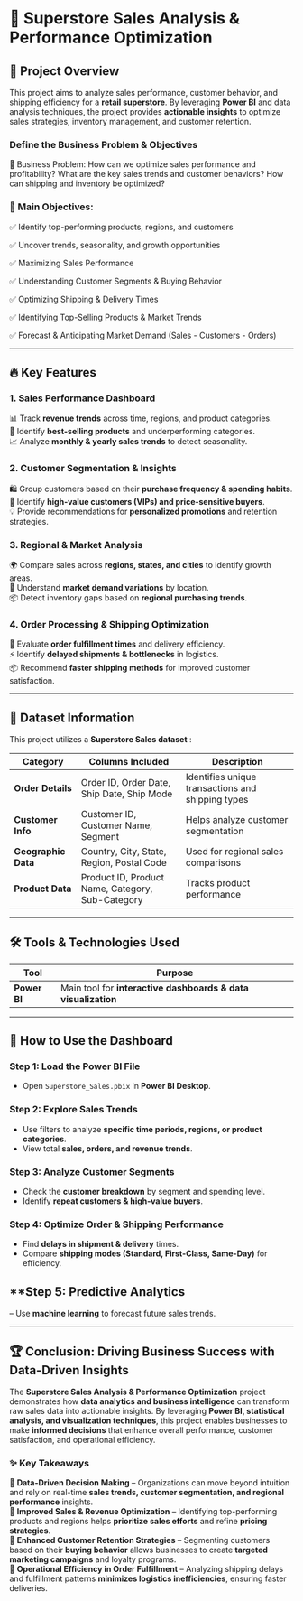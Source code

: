 # 🛒 **Superstore Sales Analysis & Performance Optimization**  

## 📌 **Project Overview**  
This project aims to analyze sales performance, customer behavior, and shipping efficiency for a **retail superstore**. By leveraging **Power BI** and data analysis techniques, the project provides **actionable insights** to optimize sales strategies, inventory management, and customer retention.  

### Define the Business Problem & Objectives
🔹 Business Problem:
How can we optimize sales performance and profitability?
What are the key sales trends and customer behaviors?
How can shipping and inventory be optimized?


### 🔹 Main Objectives:
✅ Identify top-performing products, regions, and customers

✅ Uncover trends, seasonality, and growth opportunities

✅ Maximizing Sales Performance

✅ Understanding Customer Segments & Buying Behavior

✅ Optimizing Shipping & Delivery Times

✅ Identifying Top-Selling Products & Market Trends

✅ Forecast & Anticipating Market Demand (Sales - Customers - Orders)

---

## 🔥 **Key Features**  
### **1. Sales Performance Dashboard**  
📊 Track **revenue trends** across time, regions, and product categories.  
📌 Identify **best-selling products** and underperforming categories.  
📈 Analyze **monthly & yearly sales trends** to detect seasonality.  

### **2. Customer Segmentation & Insights**  
🛍️ Group customers based on their **purchase frequency & spending habits**.  
🎯 Identify **high-value customers (VIPs) and price-sensitive buyers**.  
💡 Provide recommendations for **personalized promotions** and retention strategies.  

### **3. Regional & Market Analysis**  
🌍 Compare sales across **regions, states, and cities** to identify growth areas.  
🛒 Understand **market demand variations** by location.  
📦 Detect inventory gaps based on **regional purchasing trends**.  

### **4. Order Processing & Shipping Optimization**  
🚚 Evaluate **order fulfillment times** and delivery efficiency.  
⚡ Identify **delayed shipments & bottlenecks** in logistics.  
📦 Recommend **faster shipping methods** for improved customer satisfaction.  

---

## 📂 **Dataset Information**  
This project utilizes a **Superstore Sales dataset** :  

| Category          | Columns Included | Description |
|------------------|----------------|-------------|
| **Order Details** | Order ID, Order Date, Ship Date, Ship Mode | Identifies unique transactions and shipping types |
| **Customer Info** | Customer ID, Customer Name, Segment | Helps analyze customer segmentation |
| **Geographic Data** | Country, City, State, Region, Postal Code | Used for regional sales comparisons |
| **Product Data** | Product ID, Product Name, Category, Sub-Category | Tracks product performance |

---

## 🛠️ **Tools & Technologies Used**  
| Tool | Purpose |
|------|---------|
| **Power BI** | Main tool for **interactive dashboards & data visualization** |

---

## 🚀 **How to Use the Dashboard**  
### **Step 1: Load the Power BI File**  
- Open `Superstore_Sales.pbix` in **Power BI Desktop**.  

### **Step 2: Explore Sales Trends**  
- Use filters to analyze **specific time periods, regions, or product categories**.  
- View total **sales, orders, and revenue trends**.  

### **Step 3: Analyze Customer Segments**  
- Check the **customer breakdown** by segment and spending level.  
- Identify **repeat customers & high-value buyers**.  

### **Step 4: Optimize Order & Shipping Performance**  
- Find **delays in shipment & delivery** times.  
- Compare **shipping modes (Standard, First-Class, Same-Day)** for efficiency.  

## **Step 5: **Predictive Analytics** 
– Use **machine learning** to forecast future sales trends.  

---

## 🏆 **Conclusion: Driving Business Success with Data-Driven Insights**  

The **Superstore Sales Analysis & Performance Optimization** project demonstrates how **data analytics and business intelligence** can transform raw sales data into actionable insights. By leveraging **Power BI, statistical analysis, and visualization techniques**, this project enables businesses to make **informed decisions** that enhance overall performance, customer satisfaction, and operational efficiency.  

### ✨ **Key Takeaways**  
🔹 **Data-Driven Decision Making** – Organizations can move beyond intuition and rely on real-time **sales trends, customer segmentation, and regional performance** insights.  
🔹 **Improved Sales & Revenue Optimization** – Identifying top-performing products and regions helps **prioritize sales efforts** and refine **pricing strategies**.  
🔹 **Enhanced Customer Retention Strategies** – Segmenting customers based on their **buying behavior** allows businesses to create **targeted marketing campaigns** and loyalty programs.  
🔹 **Operational Efficiency in Order Fulfillment** – Analyzing shipping delays and fulfillment patterns **minimizes logistics inefficiencies**, ensuring faster deliveries.  


